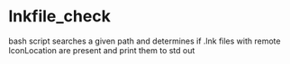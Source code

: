 # lnkfile_check
bash script searches a given path and determines if .lnk files with remote IconLocation are present and print them to std out
